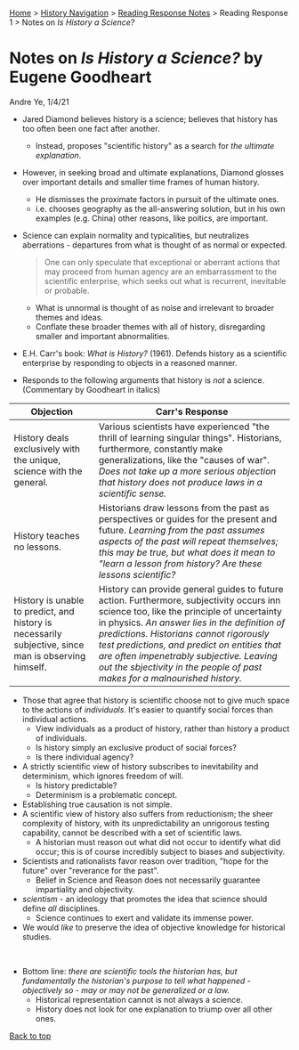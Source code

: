 [Home](https://andre-ye.github.io) > [History Navigation](https://andre-ye.github.io/history/history_navigation) > [Reading Response Notes](https://andre-ye.github.io/history/history_navigation#weekly-reading-responses) > Reading Response 1 > Notes on *Is History a Science?*

# Notes on *Is History a Science?* by Eugene Goodheart
Andre Ye, 1/4/21

- Jared Diamond believes history is a science; believes that history has too often been one fact after another.
  - Instead, proposes "scientific history" as a search for *the ultimate explanation*.
- However, in seeking broad and ultimate explanations, Diamond  glosses over important details and smaller time frames of human history.
  - He dismisses the proximate factors in pursuit of the ultimate ones.
  - i.e. chooses geography as the all-answering solution, but in his own examples (e.g. China) other reasons, like poitics, are important.
- Science can explain normality and typicalities, but neutralizes aberrations - departures from what is thought of as normal or expected.
  > One can only speculate that exceptional or aberrant actions that may proceed from human agency are an embarrassment to the scientific enterprise, which seeks out what is recurrent, inevitable or probable.
  - What is unnormal is thought of as noise and irrelevant to broader themes and ideas.
  - Conflate these broader themes with all of history, disregarding smaller and important abnormalities.
  
- E.H. Carr's book: *What is History?* (1961). Defends history as a scientific enterprise by responding to objects in a reasoned manner.
- Responds to the following arguments that history is *not* a science. (Commentary by Goodheart in italics)

| **Objection** | **Carr's Response** |
| --- | --- |
| History deals exclusively with the unique, science with the general. | Various scientists have experienced "the thrill of learning singular things". Historians, furthermore, constantly make generalizations, like the "causes of war". *Does not take up a more serious objection that history does not produce laws in a scientific sense.*|
| History teaches no lessons. | Historians draw lessons from the past as perspectives or guides for the present and future. *Learning from the past assumes aspects of the past will repeat themselves; this may be true, but what does it mean to "learn a lesson from history? Are these lessons scientific?* |
| History is unable to predict, and history is necessarily subjective, since man is observing himself. | History can provide general guides to future action. Furthermore, subjectivity occurs inn science too, like the principle of uncertainty in physics. *An answer lies in the definition of predictions. Historians cannot rigorously test predictions, and predict on entities that are often impenetrably subjective. Leaving out the sbjectivity in the people of past makes for a malnourished history.* |

- Those that agree that history is scientific choose not to give much space to the actions of *individuals*. It's easier to quantify social forces than individual actions.
  - View individuals as a product of history, rather than history a product of individuals.
  - Is history simply an exclusive product of social forces?
  - Is there individual agency?
- A strictly scientific view of history subscribes to inevitability and determinism, which ignores freedom of will.
  - Is history predictable?
  - Determinism is a problematic concept.
- Establishing true causation is not simple.
- A scientific view of history also suffers from reductionism; the sheer complexity of history, with its unpredictability an unrigorous testing capability, cannot be described with a set of scientific laws.
  - A historian must reason out what did not occur to identify what did occur; this is of course incredibly subject to biases and subjectivity.
- Scientists and rationalists favor reason over tradition, "hope for the future" over "reverance for the past".
  - Belief in Science and Reason does not necessarily guarantee impartiality and objectivity.
- *scientism* - an ideology that promotes the idea that science should define *all* disciplines.
  - Science continues to exert and validate its immense power.
- We would *like* to preserve the idea of objective knowledge for historical studies.

<br>

- Bottom line: *there are scientific tools the historian has, but fundamentally the historian's purpose to tell what happened - objectively so - may or may not be generalized or a law.*
  - Historical representation cannot is not always a science.
  - History does not look for one explanation to triump over all other ones.

[Back to top](#)





